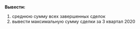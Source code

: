 **Вывести:**
1. среднюю сумму всех завершенных сделок
2. вывести максимальную сумму сделки за 3 квартал 2020